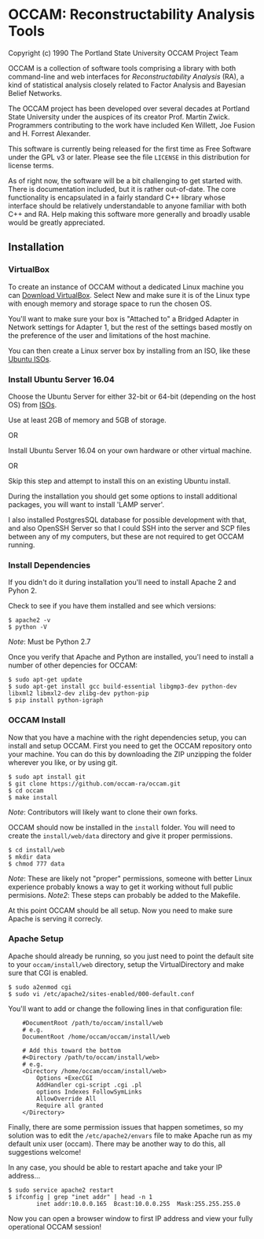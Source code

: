 # OCCAM: Reconstructability Analysis Tools
Copyright (c) 1990 The Portland State University OCCAM Project Team

OCCAM is a collection of software tools comprising a library
with both command-line and web interfaces for
*Reconstructability Analysis* (RA), a kind of statistical
analysis closely related to Factor Analysis and Bayesian
Belief Networks.

The OCCAM project has been developed over several decades at
Portland State University under the auspices of its creator
Prof. Martin Zwick. Programmers contributing to the work
have included Ken Willett, Joe Fusion and H. Forrest
Alexander.

This software is currently being released for the first time
as Free Software under the GPL v3 or later. Please see the
file `LICENSE` in this distribution for license terms.

As of right now, the software will be a bit challenging to
get started with. There is documentation included, but it is
rather out-of-date. The core functionality is encapsulated
in a fairly standard C++ library whose interface should be
relatively understandable to anyone familiar with both C++
and RA. Help making this software more generally and broadly
usable would be greatly appreciated.


## Installation

### VirtualBox

To create an instance of OCCAM without a dedicated Linux machine you can [Download VirtualBox](https://www.virtualbox.org/wiki/Downloads).  Select New and make sure it is of the Linux type with enough memory and storage space to run the chosen OS.

You'll want to make sure your box is "Attached to" a Bridged Adapter in Network settings for Adapter 1, but the rest of the settings based mostly on the preference of the user and limitations of the host machine.

You can then create a Linux server box by installing from an ISO, like these [Ubuntu ISOs](http://releases.ubuntu.com/16.04/).


### Install Ubuntu Server 16.04

Choose the Ubuntu Server for either 32-bit or 64-bit (depending on the host OS) from [ISOs](http://releases.ubuntu.com/16.04/).

Use at least 2GB of memory and 5GB of storage.

OR

Install Ubuntu Server 16.04 on your own hardware or other virtual machine.

OR

Skip this step and attempt to install this on an existing Ubuntu install.

During the installation you should get some options to install additional packages, you will want to install 'LAMP server'.

I also installed PostgresSQL database for possible development with that, and also OpenSSH Server so that I could SSH into the server and SCP files between any of my computers, but these are not required to get OCCAM running.

### Install Dependencies

If you didn't do it during installation you'll need to install Apache 2 and Pyhon 2.

Check to see if you have them installed and see which versions:

```
$ apache2 -v
$ python -V
```
*Note*: Must be Python 2.7

Once you verify that Apache and Python are installed, you'l need to install a number of other depencies for OCCAM:

```
$ sudo apt-get update
$ sudo apt-get install gcc build-essential libgmp3-dev python-dev libxml2 libmxl2-dev zlibg-dev python-pip
$ pip install python-igraph
```

### OCCAM Install

Now that you have a machine with the right dependencies setup, you can install and setup OCCAM.  First you need to get the OCCAM repository onto your machine.  You can do this by downloading the ZIP unzipping the folder wherever you like, or by using git.

```
$ sudo apt install git
$ git clone https://github.com/occam-ra/occam.git
$ cd occam
$ make install
```
*Note*: Contributors will likely want to clone their own forks. 

OCCAM should now be installed in the `install` folder.  You will need to create the `install/web/data` directory and give it proper permissions.

```
$ cd install/web
$ mkdir data
$ chmod 777 data
```
*Note*: These are likely not "proper" permissions, someone with better Linux experience probably knows a way to get it working without full public permisions.
*Note2*: These steps can probably be added to the Makefile.

At this point OCCAM should be all setup.  Now you need to make sure Apache is serving it correcly.

### Apache Setup

Apache should already be running, so you just need to point the default site to your `occam/install/web` directory, setup the VirtualDirectory and make sure that CGI is enabled.

```
$ sudo a2enmod cgi
$ sudo vi /etc/apache2/sites-enabled/000-default.conf
```

You'll want to add or change the following lines in that configuration file:

```
	#DocumentRoot /path/to/occam/install/web
	# e.g.
	DocumentRoot /home/occam/occam/install/web

	# Add this toward the bottom
	#<Directory /path/to/occam/install/web>
	# e.g.
	<Directory /home/occam/occam/install/web>
		Options +ExecCGI
		AddHandler cgi-script .cgi .pl
		options Indexes FollowSymLinks
		AllowOverride All
		Require all granted
	</Directory>
```

Finally, there are some permission issues that happen sometimes, so my solution was to edit the `/etc/apache2/envars` file to make Apache run as my default unix user (occam).  There may be another way to do this, all suggestions welcome!

In any case, you should be able to restart apache and take your IP address...

```
$ sudo service apache2 restart
$ ifconfig | grep "inet addr" | head -n 1
		inet addr:10.0.0.165  Bcast:10.0.0.255  Mask:255.255.255.0
```

Now you can open a browser window to first IP address and view your fully operational OCCAM session!

